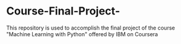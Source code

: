 # Course-Final-Project-
This repository is used to accomplish the final project of the course "Machine Learning with Python" offered by IBM on Coursera
